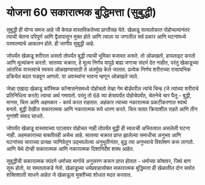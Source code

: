 # योजना 60 सकारात्मक बुद्धिमत्ता (सुबुद्धी)

सुबुद्धी ही योग्य समज आहे जी केवळ वास्तविकतेच्या प्राप्तीसह येते. खेळाडू सत्यलोकात पोहोचल्यानंतर त्याची चेतना परिपूर्ण आणि द्वैतापासून मुक्त होते आणि त्याला या जगातील सर्व प्रकार आणि घटनांमध्ये परमात्म्याचे आकलन होते. ही जाणीव सुबुद्धी आहे.

जोपर्यंत खेळाडू शरीरात असतो तोपर्यंत बुद्धी त्याची भूमिका बजावत असते. तो ओळखतो, हायलाइट करतो आणि मूल्यांकन करतो. सातव्या चक्रात, हे मूल्य निर्णय यापुढे बाह्य जगाचा संदर्भ देत नाहीत, परंतु खेळाडूच्या आंतरिक वास्तवाचे स्वरूप ओळखण्यासाठी ते अंतर्मुख केले जातात. प्रत्येक निर्णय शरीराच्या रासायनिक प्रक्रियेत बदल घडवून आणतो. या अवस्थांना भावना म्हणून ओळखले जाते.

जेव्हा एखादा खेळाडू कॉस्मिक कॉन्शसनेसमध्ये पोहोचतो तेव्हा गेम बोर्डवरील त्यांचे चिन्ह (जे त्यांच्या शरीराचे प्रतिनिधित्व करते) त्याचा अर्थ गमावतो. परंतु तो 68 व्या क्षेत्रापर्यंत पोहोचेपर्यंत, चेतनेचे चार पैलू - बुद्धी, मानस, चित्त आणि अहमकार - कार्य करत राहतात. अहंकार त्याच्या नकारात्मक प्रकटीकरणात स्वार्थ बनतो. बुद्धी देखील सकारात्मक आणि नकारात्मक रूपे धारण करते. चित्त सतत क्रियाशील राहते आणि तीन गुणांशी संवाद साधते.

जोपर्यंत खेळाडू वास्तवाच्या पटलावर पोहोचत नाही तोपर्यंत बुद्धी ही स्वतःची अस्तित्वात असलेली घटना नाही. अहमकाराच्या बाबतीतही असेच आहे. सातव्या चक्रात प्राप्त झालेल्या समाधीचा अनुभव आणि घटनांच्या साराच्या प्रत्यक्ष जाणिवेतून उद्भवलेल्या अनुभूतीनंतर, बुद्ध त्या अनुभवाचे विश्लेषण करू लागतो. आणि येथे दोन्ही सकारात्मक आणि नकारात्मक दिशानिर्देश शक्य आहेत.

सुबुद्धीची सकारात्मक स्पंदने धर्माच्या मार्गाचे अनुसरण करून प्राप्त होतात - धर्माच्या कोषावर, जिथे बाण सुरू होतो, या समतलाकडे नेतो. खेळाडूच्या धर्मप्रवाहासोबत सकारात्मक बुद्धिमत्ता ही खेळातील दोन सर्वात शक्तिशाली साधने आहेत जे खेळाडूला मुक्तीच्या शोधात मदत करतात.
